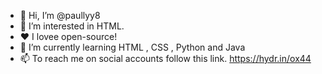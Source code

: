 - 👋 Hi, I’m @paullyy8
- 👀 I’m interested in HTML.
- ❤ I lovee open-source!
- 🌱 I’m currently learning HTML , CSS , Python and Java
-  📫 To reach me on social accounts follow this link. https://hydr.in/ox44 
